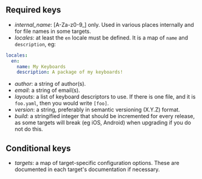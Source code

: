 ## Required keys

* *internal_name*: [A-Za-z0-9\_] only. Used in various places internally and for file names in some targets.
* *locales*: at least the `en` locale must be defined. It is a map of `name` and `description`, eg:

```yaml
locales:
  en:
    name: My Keyboards
    description: A package of my keyboards!
```

* *author*: a string of author(s).
* *email*: a string of email(s).
* *layouts*: a list of keyboard descriptors to use. If there is one file, and it is `foo.yaml`, then you would write `[foo]`.
* *version*: a string, preferably in semantic versioning (X.Y.Z) format.
* *build*: a stringified integer that should be incremented for every release, as some targets will break (eg iOS, Android) when upgrading if you do not do this.

## Conditional keys

* *targets*: a map of target-specific configuration options. These are documented in each target's documentation if necessary.
